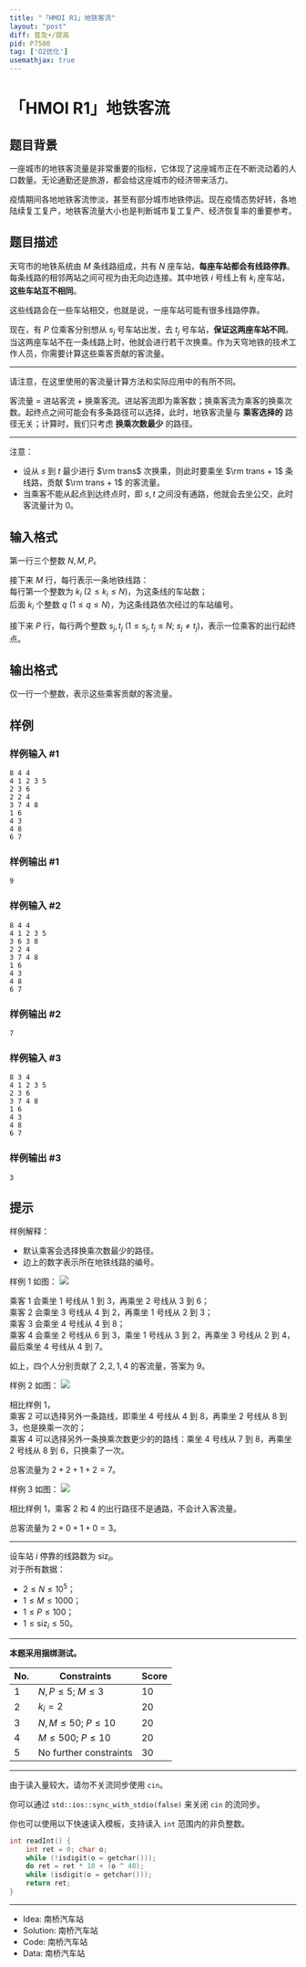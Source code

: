 ```yaml
---
title: "「HMOI R1」地铁客流"
layout: "post"
diff: 普及+/提高
pid: P7500
tag: ['O2优化']
usemathjax: true
---
```


# 「HMOI R1」地铁客流
## 题目背景

一座城市的地铁客流量是非常重要的指标，它体现了这座城市正在不断流动着的人口数量。无论通勤还是旅游，都会给这座城市的经济带来活力。

疫情期间各地地铁客流惨淡，甚至有部分城市地铁停运。现在疫情态势好转，各地陆续复工复产，地铁客流量大小也是判断城市复工复产、经济恢复率的重要参考。
## 题目描述

天穹市的地铁系统由 $M$ 条线路组成，共有 $N$ 座车站，**每座车站都会有线路停靠**。每条线路的相邻两站之间可视为由无向边连接。其中地铁 $i$ 号线上有 $k_i$ 座车站，**这些车站互不相同**。

这些线路会在一些车站相交，也就是说，一座车站可能有很多线路停靠。

现在，有 $P$ 位乘客分别想从 $s_j$ 号车站出发，去 $t_j$ 号车站，**保证这两座车站不同**。当这两座车站不在一条线路上时，他就会进行若干次换乘。作为天穹地铁的技术工作人员，你需要计算这些乘客贡献的客流量。

-------------

请注意，在这里使用的客流量计算方法和实际应用中的有所不同。

客流量 $=$ 进站客流 $+$ 换乘客流。进站客流即为乘客数；换乘客流为乘客的换乘次数。起终点之间可能会有多条路径可以选择，此时，地铁客流量与 **乘客选择的** 路径无关；计算时，我们只考虑 **换乘次数最少** 的路径。

---------

注意：

- 设从 $s$ 到 $t$ 最少进行 $\rm trans$ 次换乘，则此时要乘坐 $\rm trans + 1$ 条线路，贡献 $\rm trans + 1$ 的客流量。  
- 当乘客不能从起点到达终点时，即 $s, t$ 之间没有通路，他就会去坐公交，此时客流量计为 $0$。
## 输入格式

第一行三个整数 $N, M, P$。

接下来 $M$ 行，每行表示一条地铁线路：  
每行第一个整数为 $k_i\ (2 \le k_i \le N)$，为这条线的车站数；  
后面 $k_i$ 个整数 $q\ (1 \le q \le N)$，为这条线路依次经过的车站编号。

接下来 $P$ 行，每行两个整数 $s_j, t_j\ (1 \le s_j, t_j \le N;\ s_j \neq t_j)$，表示一位乘客的出行起终点。
## 输出格式

仅一行一个整数，表示这些乘客贡献的客流量。
## 样例

### 样例输入 #1
```
8 4 4
4 1 2 3 5
2 3 6
2 2 4
3 7 4 8
1 6
4 3
4 8
6 7
```
### 样例输出 #1
```
9
```
### 样例输入 #2
```
8 4 4
4 1 2 3 5
3 6 3 8
2 2 4
3 7 4 8
1 6
4 3
4 8
6 7
```
### 样例输出 #2
```
7
```
### 样例输入 #3
```
8 3 4
4 1 2 3 5
2 3 6
3 7 4 8
1 6
4 3
4 8
6 7
```
### 样例输出 #3
```
3
```
## 提示

样例解释：

- 默认乘客会选择换乘次数最少的路径。
- 边上的数字表示所在地铁线路的编号。

样例 1 如图：
![](https://cdn.luogu.com.cn/upload/image_hosting/t97d5qmr.png)

乘客 $1$ 会乘坐 $1$ 号线从 $1$ 到 $3$，再乘坐 $2$ 号线从 $3$ 到 $6$；  
乘客 $2$ 会乘坐 $3$ 号线从 $4$ 到 $2$，再乘坐 $1$ 号线从 $2$ 到 $3$；  
乘客 $3$ 会乘坐 $4$ 号线从 $4$ 到 $8$；  
乘客 $4$ 会乘坐 $2$ 号线从 $6$ 到 $3$，乘坐 $1$ 号线从 $3$ 到 $2$，再乘坐 $3$ 号线从 $2$ 到 $4$，最后乘坐 $4$ 号线从 $4$ 到 $7$。

如上，四个人分别贡献了 $2, 2, 1, 4$ 的客流量，答案为 $9$。

样例 2 如图：
![](https://cdn.luogu.com.cn/upload/image_hosting/i0lm9un9.png)

相比样例 1，  
乘客 $2$ 可以选择另外一条路线，即乘坐 $4$ 号线从 $4$ 到 $8$，再乘坐 $2$ 号线从 $8$ 到 $3$，也是换乘一次的；  
乘客 $4$ 可以选择另外一条换乘次数更少的的路线：乘坐 $4$ 号线从 $7$ 到 $8$，再乘坐 $2$ 号线从 $8$ 到 $6$，只换乘了一次。

总客流量为 $2 + 2 + 1 + 2 = 7$。

样例 3 如图：
![](https://cdn.luogu.com.cn/upload/image_hosting/a2afk5k5.png)

相比样例 1，乘客 $2$ 和 $4$ 的出行路径不是通路，不会计入客流量。

总客流量为 $2 + 0 + 1 + 0 = 3$。

------------

设车站 $i$ 停靠的线路数为 $\mathrm{siz}_i$。  
对于所有数据：

- $2 \le N \le 10^5$；
- $1 \le M \le 1000$；
- $1 \le P \le 100$；
- $1 \le \mathrm{siz}_i \le 50$。

--------

**本题采用捆绑测试。**

| No.  | Constraints              | Score |
| ---- | ------------------------ | ----- |
| $1$  | $N, P \le 5;\ M \le 3$   | $10$  |
| $2$  | $k_i = 2$                | $20$  |
| $3$  | $N, M \le 50;\ P \le 10$ | $20$  |
| $4$  | $M \le 500;\ P \le 10$   | $20$  |
| $5$  | No further constraints   | $30$  |

------------

由于读入量较大，请勿不关流同步使用 `cin`。

你可以通过 `std::ios::sync_with_stdio(false)` 来关闭 `cin` 的流同步。

你也可以使用以下快速读入模板，支持读入 `int` 范围内的非负整数。

```cpp
int readInt() {
	int ret = 0; char o;
	while (!isdigit(o = getchar()));
	do ret = ret * 10 + (o ^ 48);
	while (isdigit(o = getchar()));
	return ret;
}
```
----------

- Idea: 南桥汽车站
- Solution: 南桥汽车站
- Code: 南桥汽车站
- Data: 南桥汽车站
